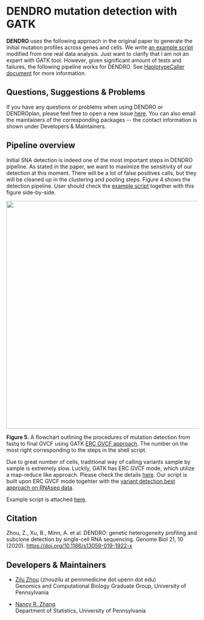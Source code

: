 # DENDRO mutation detection with GATK

 **DENDRO** uses the following approach in the original paper to generate the initial mutation profiles across genes and cells. We write [an example script](https://github.com/zhouzilu/DENDRO/blob/master/script/mutation_detection_mapreduce.sh) modified from one real data analysis. Just want to clarify that I am not an expert with GATK tool. However, given significant amount of tests and failures, the following pipeline works for DENDRO. See [HaplotypeCaller document](https://software.broadinstitute.org/gatk/documentation/tooldocs/3.8-0/org_broadinstitute_gatk_tools_walkers_haplotypecaller_HaplotypeCaller.php) for more information.


## Questions, Suggestions & Problems

If you have any questions or problems when using DENDRO or DENDROplan, please feel free to open a new issue [here](https://github.com/zhouzilu/DENDRO/issues). You can also email the maintainers of the corresponding packages -- the contact information is shown under Developers & Maintainers.


## Pipeline overview

Initial SNA detection is indeed one of the most important steps in DENDRO pipeline. As stated in the paper, we want to maximize the sensitivity of our detection at this moment. There will be  a lot of false positives calls, but they will be cleaned up in the clustering and pooling steps. Figure 4 shows the detection pipeline. User should check the [example script](https://github.com/zhouzilu/DENDRO/blob/master/script/mutation_detection_mapreduce.sh) together with this figure side-by-side.

<p align="center">
  <img src='https://raw.githubusercontent.com/zhouzilu/DENDRO/master/figure/Pkg_FIG-04.jpg' width='1000' height='600'>
  </p>

  **Figure 5.** A flowchart outlining the procedures of mutation detection from fastq to final GVCF using GATK [ERC GVCF approach](https://gatkforums.broadinstitute.org/gatk/discussion/3893/calling-variants-on-cohorts-of-samples-using-the-haplotypecaller-in-gvcf-mode). The number on the most right corresponding to the steps in the shell script.
  
  
Due to great number of cells, traditional way of calling variants sample by sample is extremely slow. Luckily, GATK has ERC GVCF mode, which utilize a map-reduce like approach. Please check the details [here](https://gatkforums.broadinstitute.org/gatk/discussion/3893/calling-variants-on-cohorts-of-samples-using-the-haplotypecaller-in-gvcf-mode). Our script is built upon ERC GVCF mode togehter with the [variant detection best approach on RNAseq data](https://gatkforums.broadinstitute.org/gatk/discussion/3892/the-gatk-best-practices-for-variant-calling-on-rnaseq-in-full-detail).

Example script is attached [here](https://github.com/zhouzilu/DENDRO/blob/master/script/mutation_detection_mapreduce.sh).

## Citation

Zhou, Z., Xu, B., Minn, A. et al. DENDRO: genetic heterogeneity profiling and subclone detection by single-cell RNA sequencing. Genome Biol 21, 10 (2020). https://doi.org/10.1186/s13059-019-1922-x

## Developers & Maintainers

* [Zilu Zhou](https://statistics.wharton.upenn.edu/profile/zhouzilu/) (zhouzilu at pennmedicine dot upenn dot edu)
  <br>
  Genomics and Computational Biology Graduate Group, University of Pennsylvania

* [Nancy R. Zhang](https://statistics.wharton.upenn.edu/profile/nzh/)
  <br>
  Department of Statistics, University of Pennsylvania
